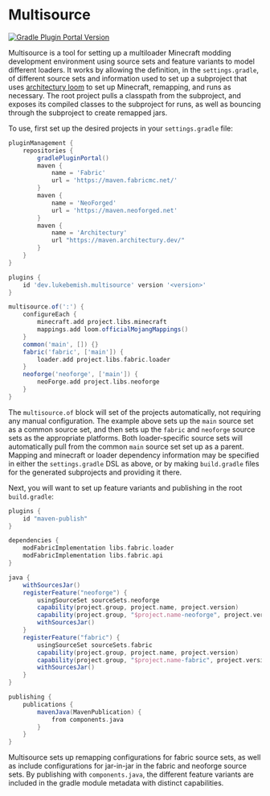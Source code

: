 # Multisource

[![Gradle Plugin Portal Version](https://img.shields.io/gradle-plugin-portal/v/dev.lukebemish.multisource?style=for-the-badge)](https://plugins.gradle.org/plugin/dev.lukebemish.multisource)

Multisource is a tool for setting up a multiloader Minecraft modding development environment using source sets and feature
variants to model different loaders. It works by allowing the definition, in the `settings.gradle`, of different source sets
and information used to set up a subproject that uses [architectury loom](https://github.com/architectury/architectury-loom)
to set up Minecraft, remapping, and runs as necessary. The root project pulls a classpath from the subproject, and exposes
its compiled classes to the subproject for runs, as well as bouncing through the subproject to create remapped jars.

To use, first set up the desired projects in your `settings.gradle` file:

```groovy
pluginManagement {
    repositories {
        gradlePluginPortal()
        maven {
            name = 'Fabric'
            url = 'https://maven.fabricmc.net/'
        }
        maven {
            name = 'NeoForged'
            url = 'https://maven.neoforged.net'
        }
        maven {
            name = 'Architectury'
            url "https://maven.architectury.dev/"
        }
    }
}

plugins {
    id 'dev.lukebemish.multisource' version '<version>'
}

multisource.of(':') {
    configureEach {
        minecraft.add project.libs.minecraft
        mappings.add loom.officialMojangMappings()
    }
    common('main', []) {}
    fabric('fabric', ['main']) {
        loader.add project.libs.fabric.loader
    }
    neoforge('neoforge', ['main']) {
        neoForge.add project.libs.neoforge
    }
}
```

The `multisource.of` block will set of the projects automatically, not requiring any manual configuration. The example above
sets up the `main` source set as a common source set, and then sets up the `fabric` and `neoforge` source sets as the
appropriate platforms. Both loader-specific source sets will automatically pull from the common `main` source set set up
as a parent. Mapping and minecraft or loader dependency information may be specified in either the `settings.gradle` DSL
as above, or by making `build.gradle` files for the generated subprojects and providing it there.

Next, you will want to set up feature variants and publishing in the root `build.gradle`:

```groovy
plugins {
    id "maven-publish"
}

dependencies {
    modFabricImplementation libs.fabric.loader
    modFabricImplementation libs.fabric.api
}

java {
    withSourcesJar()
    registerFeature("neoforge") {
        usingSourceSet sourceSets.neoforge
        capability(project.group, project.name, project.version)
        capability(project.group, "$project.name-neoforge", project.version)
        withSourcesJar()
    }
    registerFeature("fabric") {
        usingSourceSet sourceSets.fabric
        capability(project.group, project.name, project.version)
        capability(project.group, "$project.name-fabric", project.version)
        withSourcesJar()
    }
}

publishing {
    publications {
        mavenJava(MavenPublication) {
            from components.java
        }
    }
}
```

Multisource sets up remapping configurations for fabric source sets, as well as include configurations for jar-in-jar in
the fabric and neoforge source sets. By publishing with `components.java`, the different feature variants are included
in the gradle module metadata with distinct capabilities.
